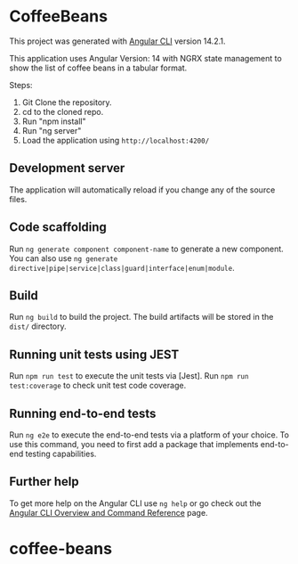 # CoffeeBeans

This project was generated with [Angular CLI](https://github.com/angular/angular-cli) version 14.2.1.

This application uses Angular Version: 14 with NGRX state management to show the list of coffee beans in a tabular format.

Steps: 

1. Git Clone the repository.
2. cd to the cloned repo.
3. Run "npm install"
4. Run "ng server" 
5. Load the application using `http://localhost:4200/`

## Development server

The application will automatically reload if you change any of the source files.

## Code scaffolding

Run `ng generate component component-name` to generate a new component. You can also use `ng generate directive|pipe|service|class|guard|interface|enum|module`.

## Build

Run `ng build` to build the project. The build artifacts will be stored in the `dist/` directory.

## Running unit tests using JEST

Run `npm run test` to execute the unit tests via [Jest].
Run `npm run test:coverage` to check unit test code coverage.

## Running end-to-end tests

Run `ng e2e` to execute the end-to-end tests via a platform of your choice. To use this command, you need to first add a package that implements end-to-end testing capabilities.

## Further help

To get more help on the Angular CLI use `ng help` or go check out the [Angular CLI Overview and Command Reference](https://angular.io/cli) page.
# coffee-beans
